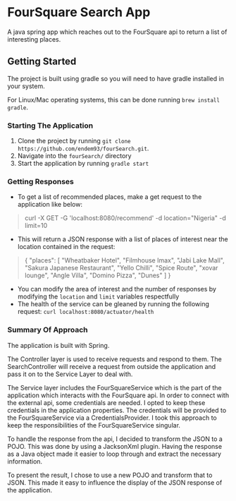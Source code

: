 # FourSquare Search App
A java spring app which reaches out to the FourSquare api to return a list of interesting places.

## Getting Started
The project is built using gradle so you will need to have gradle installed in your system.

For Linux/Mac operating systems, this can be done running `brew install gradle`.

### Starting The Application
1. Clone the project by running `git clone https://github.com/endem93/fourSearch.git`.
1. Navigate into the `fourSearch/` directory
1. Start the application by running `gradle start`

### Getting Responses
* To get a list of recommended places, make a get request to the application like below:
> curl -X GET -G   'localhost:8080/recommend'     -d location="Nigeria"     -d limit=10
* This will return a JSON response with a list of places of interest near the location contained in the request:
> {
>     "places": [
>         "Wheatbaker Hotel",
>         "Filmhouse Imax",
>         "Jabi Lake Mall",
>         "Sakura Japanese Restaurant",
>         "Yello Chilli",
>         "Spice Route",
>         "xovar lounge",
>         "Angle Villa",
>         "Domino Pizza",
>         "Dunes"
>     ]
> }
* You can modify the area of interest and the number of responses by modifying the `location` and `limit` variables respectfully
* The health of the service can be gleaned by running the following request: `curl localhost:8080/actuator/health`


### Summary Of Approach
The application is built with Spring.

The Controller layer is used to receive requests and respond to them.
The SearchController will receive a request from outside the application and pass it on to the Service Layer to deal with.

The Service layer includes the FourSquareService which is the part of the application which interacts with the FourSquare api.
In order to connect with the external api, some credentials are needed. I opted to keep these credentials in the application properties.
The credentials will be provided to the FourSquareService via a CredentialsProvider. I took this approach to keep the responsibilities of the FourSquareService singular.

To handle the response from the api, I decided to transform the JSON to a POJO. This was done by using a JacksonXml plugin.
Having the response as a Java object made it easier to loop through and extract the necessary information.

To present the result, I chose to use a new POJO and transform that to JSON. This made it easy to influence the display of the JSON response of the application.